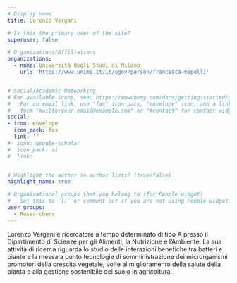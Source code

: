 ```yaml
---
# Display name
title: Lorenzo Vergani

# Is this the primary user of the site?
superuser: false

# Organizations/Affiliations
organizations:
  - name: Università degli Studi di Milano
    url: 'https://www.unimi.it/it/ugov/person/francesca-mapelli'


# Social/Academic Networking
# For available icons, see: https://wowchemy.com/docs/getting-started/page-builder/#icons
#   For an email link, use "fas" icon pack, "envelope" icon, and a link in the
#   form "mailto:your-email@example.com" or "#contact" for contact widget.
social:
- icon: envelope
  icon_pack: fas
  link: '' 
#- icon: google-scholar
#  icon_pack: ai
#  link: 


# Highlight the author in author lists? (true/false)
highlight_name: true

# Organizational groups that you belong to (for People widget)
#   Set this to `[]` or comment out if you are not using People widget.
user_groups:
  - Researchers
---
```


Lorenzo Vergani è ricercatore a tempo determinato di tipo A presso il Dipartimento di Scienze per gli Alimenti, la Nutrizione e l’Ambiente. La sua attività di ricerca riguarda lo studio delle interazioni benefiche tra batteri e piante e la messa a punto tecnologie di somministrazione dei microrganismi promotori della crescita vegetale, volte al miglioramento della salute della pianta e alla gestione sostenibile del suolo in agricoltura.
